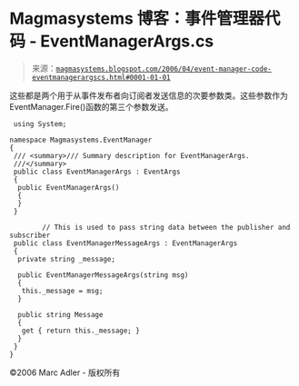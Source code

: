 <!--yml

分类：未分类

日期：2024-05-18 05:21:02

-->

# Magmasystems 博客：事件管理器代码 - EventManagerArgs.cs

> 来源：[`magmasystems.blogspot.com/2006/04/event-manager-code-eventmanagerargscs.html#0001-01-01`](http://magmasystems.blogspot.com/2006/04/event-manager-code-eventmanagerargscs.html#0001-01-01)

这些都是两个用于从事件发布者向订阅者发送信息的次要参数类。这些参数作为 EventManager.Fire()函数的第三个参数发送。

````
 using System;

namespace Magmasystems.EventManager
{
 /// <summary>/// Summary description for EventManagerArgs.
 ///</summary> 
 public class EventManagerArgs : EventArgs
 {
  public EventManagerArgs()
  {
  }
 }

        // This is used to pass string data between the publisher and subscriber
 public class EventManagerMessageArgs : EventManagerArgs
 {
  private string _message;

  public EventManagerMessageArgs(string msg)
  {
   this._message = msg;
  }

  public string Message
  {
   get { return this._message; }
  }
 }
} 
````

©2006 Marc Adler - 版权所有
